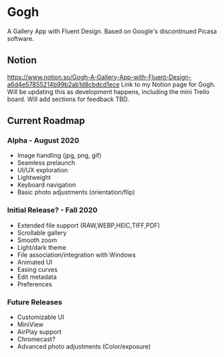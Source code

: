 # Gogh
A Gallery App with Fluent Design. Based on Google's discontinued Picasa software.

## Notion
https://www.notion.so/Gogh-A-Gallery-App-with-Fluent-Design-a6d4e57855214b99b2ab1d8cbdcd1ece
Link to my Notion page for Gogh. Will be updating this as development happens, including the mini Trello board. Will add sections for feedback TBD.

## Current Roadmap 
### Alpha - August 2020 
- Image handling (jpg, png, gif) 
- Seamless prelaunch
- UI/UX exploration
- Lightweight 
- Keyboard navigation 
- Basic photo adjustments (orientation/flip) 

### Initial Release? - Fall 2020 
- Extended file support (RAW,WEBP,HEIC,TIFF,PDF)
- Scrollable gallery 
- Smooth zoom 
- Light/dark theme
- File association/integration with Windows
- Animated UI 
- Easing curves 
- Edit metadata
- Preferences

### Future Releases
- Customizable UI
- MiniView
- AirPlay support
- Chromecast?
- Advanced photo adjustments (Color/exposure)

